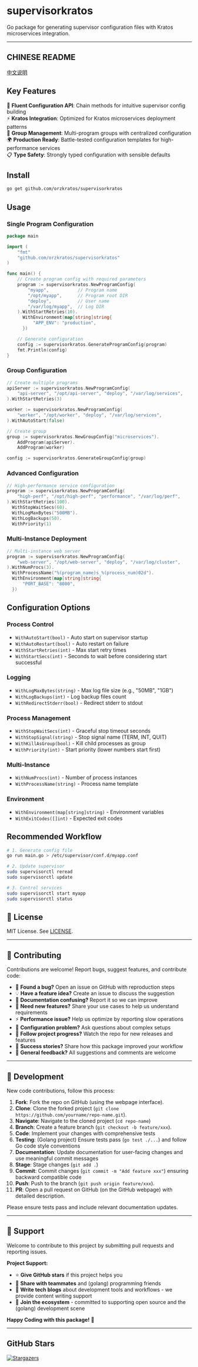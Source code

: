 # supervisorkratos

Go package for generating supervisor configuration files with Kratos microservices integration.

---

## CHINESE README

[中文说明](README.zh.md)

## Key Features

🎯 **Fluent Configuration API**: Chain methods for intuitive supervisor config building  
⚡ **Kratos Integration**: Optimized for Kratos microservices deployment patterns  
🔄 **Group Management**: Multi-program groups with centralized configuration  
🌍 **Production Ready**: Battle-tested configuration templates for high-performance services  
📋 **Type Safety**: Strongly typed configuration with sensible defaults

## Install

```bash
go get github.com/orzkratos/supervisorkratos
```

## Usage

### Single Program Configuration

```go
package main

import (
    "fmt"
    "github.com/orzkratos/supervisorkratos"
)

func main() {
    // Create program config with required parameters
    program := supervisorkratos.NewProgramConfig(
        "myapp",           // Program name
        "/opt/myapp",      // Program root DIR
        "deploy",          // User name
        "/var/log/myapp",  // Log DIR
    ).WithStartRetries(10).
      WithEnvironment(map[string]string{
          "APP_ENV": "production",
      })

    // Generate configuration
    config := supervisorkratos.GenerateProgramConfig(program)
    fmt.Println(config)
}
```

### Group Configuration

```go
// Create multiple programs
apiServer := supervisorkratos.NewProgramConfig(
    "api-server", "/opt/api-server", "deploy", "/var/log/services",
).WithStartRetries(3)

worker := supervisorkratos.NewProgramConfig(
    "worker", "/opt/worker", "deploy", "/var/log/services",
).WithAutoStart(false)

// Create group
group := supervisorkratos.NewGroupConfig("microservices").
    AddProgram(apiServer).
    AddProgram(worker)

config := supervisorkratos.GenerateGroupConfig(group)
```

### Advanced Configuration

```go
// High-performance service configuration
program := supervisorkratos.NewProgramConfig(
    "high-perf", "/opt/high-perf", "performance", "/var/log/perf",
).WithStartRetries(100).
  WithStopWaitSecs(60).
  WithLogMaxBytes("500MB").
  WithLogBackups(50).
  WithPriority(1)
```

### Multi-Instance Deployment

```go
// Multi-instance web server
program := supervisorkratos.NewProgramConfig(
    "web-server", "/opt/web-server", "deploy", "/var/log/cluster",
).WithNumProcs(3).
  WithProcessName("%(program_name)s_%(process_num)02d").
  WithEnvironment(map[string]string{
      "PORT_BASE": "8080",
  })
```

## Configuration Options

### Process Control
- `WithAutoStart(bool)` - Auto start on supervisor startup
- `WithAutoRestart(bool)` - Auto restart on failure  
- `WithStartRetries(int)` - Max start retry times
- `WithStartSecs(int)` - Seconds to wait before considering start successful

### Logging
- `WithLogMaxBytes(string)` - Max log file size (e.g., "50MB", "1GB")
- `WithLogBackups(int)` - Log backup files count
- `WithRedirectStderr(bool)` - Redirect stderr to stdout

### Process Management
- `WithStopWaitSecs(int)` - Graceful stop timeout seconds
- `WithStopSignal(string)` - Stop signal name (TERM, INT, QUIT)
- `WithKillAsGroup(bool)` - Kill child processes as group
- `WithPriority(int)` - Start priority (lower numbers start first)

### Multi-Instance
- `WithNumProcs(int)` - Number of process instances
- `WithProcessName(string)` - Process name template

### Environment
- `WithEnvironment(map[string]string)` - Environment variables
- `WithExitCodes([]int)` - Expected exit codes

## Recommended Workflow

```bash
# 1. Generate config file
go run main.go > /etc/supervisor/conf.d/myapp.conf

# 2. Update supervisor
sudo supervisorctl reread
sudo supervisorctl update

# 3. Control services
sudo supervisorctl start myapp
sudo supervisorctl status
```

<!-- TEMPLATE (EN) BEGIN: STANDARD PROJECT FOOTER -->

## 📄 License

MIT License. See [LICENSE](LICENSE).

---

## 🤝 Contributing

Contributions are welcome! Report bugs, suggest features, and contribute code:

- 🐛 **Found a bug?** Open an issue on GitHub with reproduction steps
- 💡 **Have a feature idea?** Create an issue to discuss the suggestion
- 📖 **Documentation confusing?** Report it so we can improve
- 🚀 **Need new features?** Share your use cases to help us understand requirements
- ⚡ **Performance issue?** Help us optimize by reporting slow operations
- 🔧 **Configuration problem?** Ask questions about complex setups
- 📢 **Follow project progress?** Watch the repo for new releases and features
- 🌟 **Success stories?** Share how this package improved your workflow
- 💬 **General feedback?** All suggestions and comments are welcome

---

## 🔧 Development

New code contributions, follow this process:

1. **Fork**: Fork the repo on GitHub (using the webpage interface).
2. **Clone**: Clone the forked project (`git clone https://github.com/yourname/repo-name.git`).
3. **Navigate**: Navigate to the cloned project (`cd repo-name`)
4. **Branch**: Create a feature branch (`git checkout -b feature/xxx`).
5. **Code**: Implement your changes with comprehensive tests
6. **Testing**: (Golang project) Ensure tests pass (`go test ./...`) and follow Go code style conventions
7. **Documentation**: Update documentation for user-facing changes and use meaningful commit messages
8. **Stage**: Stage changes (`git add .`)
9. **Commit**: Commit changes (`git commit -m "Add feature xxx"`) ensuring backward compatible code
10. **Push**: Push to the branch (`git push origin feature/xxx`).
11. **PR**: Open a pull request on GitHub (on the GitHub webpage) with detailed description.

Please ensure tests pass and include relevant documentation updates.

---

## 🌟 Support

Welcome to contribute to this project by submitting pull requests and reporting issues.

**Project Support:**

- ⭐ **Give GitHub stars** if this project helps you
- 🤝 **Share with teammates** and (golang) programming friends
- 📝 **Write tech blogs** about development tools and workflows - we provide content writing support
- 🌟 **Join the ecosystem** - committed to supporting open source and the (golang) development scene

**Happy Coding with this package!** 🎉

<!-- TEMPLATE (EN) END: STANDARD PROJECT FOOTER -->

---

## GitHub Stars

[![Stargazers](https://starchart.cc/orzkratos/supervisorkratos.svg?variant=adaptive)](https://starchart.cc/orzkratos/supervisorkratos)